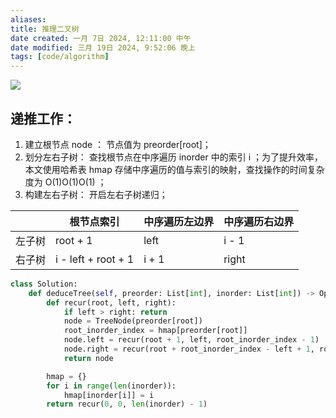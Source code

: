 ```yaml
---
aliases: 
title: 推理二叉树
date created: 一月 7日 2024, 12:11:00 中午
date modified: 三月 19日 2024, 9:52:06 晚上
tags: [code/algorithm]
---
```


![](https://pic.leetcode-cn.com/1629825510-roByLr-Picture1.png)
## 递推工作：

1. 建立根节点 node ： 节点值为 preorder\[root\]；
2. 划分左右子树： 查找根节点在中序遍历 inorder 中的索引 i ；为了提升效率，本文使用哈希表 hmap 存储中序遍历的值与索引的映射，查找操作的时间复杂度为 O(1)O(1)O(1) ；
3. 构建左右子树： 开启左右子树递归；

|  | 根节点索引 | 中序遍历左边界 | 中序遍历右边界 |
| ---- | ---- | ---- | ---- |
| 左子树 | root + 1 | left | i - 1 |
| 右子树 | i - left + root + 1 | i + 1 | right |

```python
class Solution:
    def deduceTree(self, preorder: List[int], inorder: List[int]) -> Optional[TreeNode]:
        def recur(root, left, right):
            if left > right: return
            node = TreeNode(preorder[root])
            root_inorder_index = hmap[preorder[root]]
            node.left = recur(root + 1, left, root_inorder_index - 1)
            node.right = recur(root + root_inorder_index - left + 1, root_inorder_index + 1, right)
            return node

        hmap = {}
        for i in range(len(inorder)):
            hmap[inorder[i]] = i
        return recur(0, 0, len(inorder) - 1)
```
